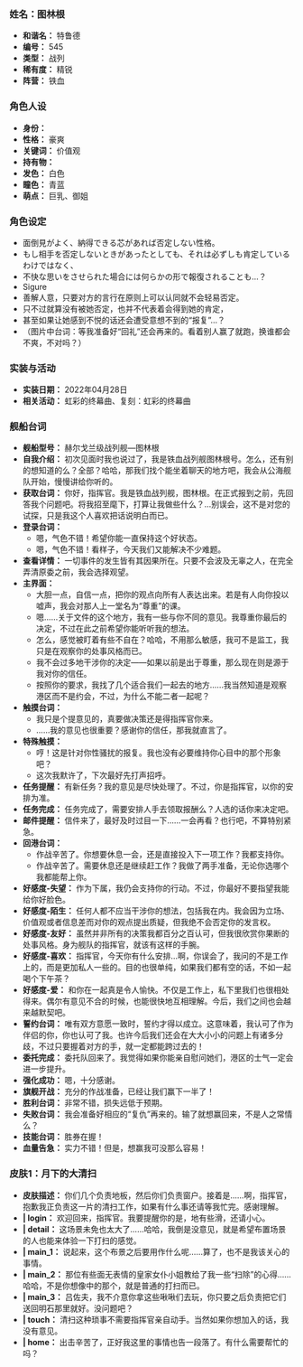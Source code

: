 ### 姓名：图林根
* **和谐名：** 特鲁德
* **编号：** 545
* **类型：** 战列
* **稀有度：** 精锐
* **阵营：** 铁血


### 角色人设
* **身份：** 
* **性格：** 豪爽
* **关键词：** 价值观
* **持有物：** 
* **发色：** 白色
* **瞳色：** 青蓝
* **萌点：** 巨乳、御姐


### 角色设定
* 面倒見がよく、納得できる芯があれば否定しない性格。
* もし相手を否定しないときがあったとしても、それは必ずしも肯定しているわけではなく、
* 不快な思いをさせられた場合には何らかの形で報復されることも…？
* Sigure
* 善解人意，只要对方的言行在原则上可以认同就不会轻易否定。
* 只不过就算没有被她否定，也并不代表着会得到她的肯定，
* 甚至如果让她感到不悦的话还会遭受意想不到的“报复”…？
* （图片中台词：等我准备好“回礼”还会再来的。看着别人赢了就跑，换谁都会不爽，不对吗？）


### 实装与活动
* **实装日期：** 2022年04月28日
* **相关活动：** 虹彩的终幕曲、复刻：虹彩的终幕曲


### 舰船台词
* **舰船型号：** 赫尔戈兰级战列舰—图林根
* **自我介绍：** 初次见面时我也说过了，我是铁血战列舰图林根号。怎么，还有别的想知道的么？全部？哈哈，那我们找个能坐着聊天的地方吧，我会从公海舰队开始，慢慢讲给你听的。
* **获取台词：** 你好，指挥官。我是铁血战列舰，图林根。在正式报到之前，先回答我个问题吧。将我招至麾下，打算让我做些什么？…别误会，这不是对您的试探，只是我这个人喜欢把话说明白而已。
* **登录台词：**
  * 嗯，气色不错！希望你能一直保持这个好状态。
  * 嗯，气色不错！看样子，今天我们又能解决不少难题。
* **查看详情：** 一切事件的发生皆有其因果所在。只要不会波及无辜之人，在完全弄清原委之前，我会选择观望。
* **主界面：**
  * 大胆一点，自信一点，把你的观点向所有人表达出来。若是有人向你投以嘘声，我会对那人上一堂名为“尊重”的课。
  * 嗯……关于文件的这个地方，我有一些与你不同的意见。我尊重你最后的决定，不过在此之前希望你能听听我的想法。
  * 怎么，感觉被盯着有些不自在？哈哈，不用那么敏感，我可不是监工，我只是在观察你的处事风格而已。
  * 我不会过多地干涉你的决定——如果以前是出于尊重，那么现在则是源于我对你的信任。
  * 按照你的要求，我找了几个适合我们一起去的地方……我当然知道是观察港区而不是约会，不过，为什么不能二者一起呢？
* **触摸台词：**
  * 我只是个提意见的，真要做决策还是得指挥官你来。
  * ……我的意见也很重要？感谢你的信任，那我就直言了。
* **特殊触摸：**
  * 哼！这是针对你性骚扰的报复。我也没有必要维持你心目中的那个形象吧？
  * 这次我默许了，下次最好先打声招呼。
* **任务提醒：** 有新任务？我的意见是尽快处理了。不过，你是指挥官，以你的安排为准。
* **任务完成：** 任务完成了，需要安排人手去领取报酬么？人选的话你来决定吧。
* **邮件提醒：** 信件来了，最好及时过目一下……一会再看？也行吧，不算特别紧急。
* **回港台词：**
  * 作战辛苦了。你想要休息一会，还是直接投入下一项工作？我都支持你。
  * 作战辛苦了。需要休息还是继续赶工作？我做了两手准备，无论你选哪个我都能帮上你。
* **好感度-失望：** 作为下属，我仍会支持你的行动。不过，你最好不要指望我能给你好脸色。
* **好感度-陌生：** 任何人都不应当干涉你的想法，包括我在内。我会因为立场、价值观或者信息差而对你的观点提出质疑，但我绝不会否定你的发言权。
* **好感度-友好：** 虽然并非所有的决策我都百分之百认可，但我很欣赏你果断的处事风格。身为舰队的指挥官，就该有这样的手腕。
* **好感度-喜欢：** 指挥官，今天你有什么安排…啊，你误会了，我问的不是工作上的，而是更加私人一些的。目的也很单纯，如果我们都有空的话，不如一起喝个下午茶？
* **好感度-爱：** 和你在一起真是令人愉快。不仅是工作上，私下里我们也很相处得来。偶尔有意见不合的时候，也能很快地互相理解。今后，我们之间也会越来越默契吧。
* **誓约台词：** 唯有双方意愿一致时，誓约才得以成立。这意味着，我认可了作为伴侣的你，你也认可了我。也许今后我们还会在大大小小的问题上有诸多分歧，不过只要握着对方的手，就一定都能跨过去的！
* **委托完成：** 委托队回来了。我觉得如果你能亲自慰问她们，港区的士气一定会进一步提升。
* **强化成功：** 嗯，十分感谢。
* **旗舰开战：** 充分的作战准备，已经让我们赢下一半了！
* **胜利台词：** 非常不错，损失远低于预期。
* **失败台词：** 我会准备好相应的“复仇”再来的。输了就想赢回来，不是人之常情么？
* **技能台词：** 胜券在握！
* **血量告急：** 实力不错！但是，想赢我可没那么容易！


### 皮肤1：月下的大清扫
* **皮肤描述：** 你们几个负责地板，然后你们负责窗户。接着是……啊，指挥官，抱歉我正负责这一片的清扫工作，如果有什么事还请等我忙完。感谢理解。
* **| login：** 欢迎回来，指挥官。我要提醒你的是，地有些滑，还请小心。
* **| detail：** 这场景未免也太大了……哈哈，我倒是没意见，就是希望布置场景的人也能来体验一下打扫的感觉。
* **| main_1：** 说起来，这个布景之后要用作什么呢……算了，也不是我该关心的事情。
* **| main_2：** 那位有些面无表情的皇家女仆小姐教给了我一些“扫除”的心得……哈哈，不是你想像中的那个，就是普通的打扫而已。
* **| main_3：** 吕佐夫，我不介意你拿这些啾啾们去玩，你只要之后负责把它们送回明石那里就好。没问题吧？
* **| touch：** 清扫这种琐事不需要指挥官亲自动手。当然如果你想加入的话，我没有意见。
* **| home：** 出击辛苦了，正好我这里的事情也告一段落了。有什么需要帮忙的吗？
